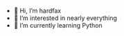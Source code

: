 - 👋 Hi, I’m hardfax
- 👀 I’m interested in nearly everything
- 🌱 I’m currently learning Python

<!---
hardfax88/hardfax88 is a ✨ special ✨ repository because its `README.md` (this file) appears on your GitHub profile.
You can click the Preview link to take a look at your changes.
--->
